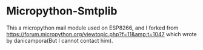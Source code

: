 # Micropython-Smtplib
This a micropython mail module used on ESP8266, and I forked from https://forum.micropython.org/viewtopic.php?f=11&amp;t=1047 which wrote by danicampora(But I cannot contact him).
